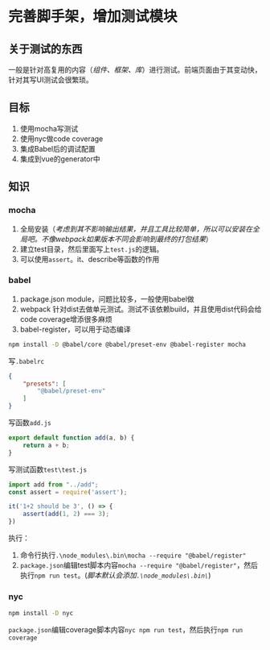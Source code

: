 # 完善脚手架，增加测试模块

## 关于测试的东西

一般是针对高复用的内容（*组件、框架、库*）进行测试。前端页面由于其变动快，针对其写UI测试会很繁琐。

## 目标

1. 使用mocha写测试
1. 使用nyc做code coverage
1. 集成Babel后的调试配置
1. 集成到vue的generator中

## 知识

### mocha

1. 全局安装（*考虑到其不影响输出结果，并且工具比较简单，所以可以安装在全局吧。不像webpack如果版本不同会影响到最终的打包结果*）
1. 建立test目录，然后里面写上`test.js`的逻辑。
1. 可以使用`assert`。it、describe等函数的作用

### babel

1. package.json module，问题比较多，一般使用babel做
1. webpack 针对dist去做单元测试。测试不该依赖build，并且使用dist代码会给code coverage增添很多麻烦
1. babel-register，可以用于动态编译

```bash
npm install -D @babel/core @babel/preset-env @babel-register mocha
```

写`.babelrc`

```json
{
    "presets": [
        "@babel/preset-env"
    ]
}
```

写函数`add.js`

```js
export default function add(a, b) {
    return a + b;
}
```

写测试函数`test\test.js`

```js
import add from "../add";
const assert = require('assert');

it('1+2 should be 3', () => {
    assert(add(1, 2) === 3);
})
```

执行：

1. 命令行执行`.\node_modules\.bin\mocha --require "@babel/register"`
1. `package.json`编辑test脚本内容`mocha --require "@babel/register"`，然后执行`npm run test`。(*脚本默认会添加`.\node_modules\.bin\`*)

### nyc

```bash
npm install -D nyc
```

`package.json`编辑coverage脚本内容`nyc npm run test`，然后执行`npm run coverage`
